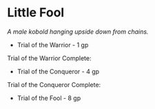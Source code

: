 # Little Fool

*A male kobold hanging upside down from chains.*

* Trial of the Warrior - 1 gp

Trial of the Warrior Complete:

* Trial of the Conqueror - 4 gp

Trial of the Conqueror Complete:

* Trial of the Fool - 8 gp
